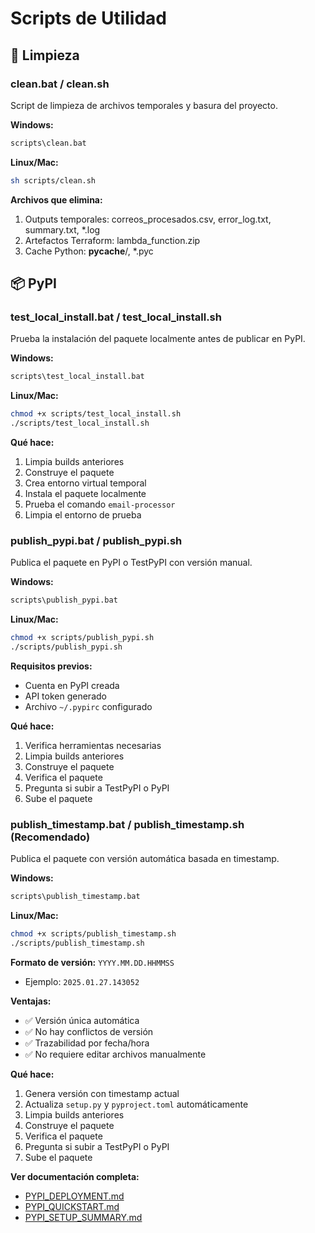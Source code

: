 # Scripts de Utilidad

## 🧹 Limpieza

### clean.bat / clean.sh

Script de limpieza de archivos temporales y basura del proyecto.

**Windows:**
```bash
scripts\clean.bat
```

**Linux/Mac:**
```bash
sh scripts/clean.sh
```

**Archivos que elimina:**
1. Outputs temporales: correos_procesados.csv, error_log.txt, summary.txt, *.log
2. Artefactos Terraform: lambda_function.zip
3. Cache Python: __pycache__/, *.pyc

## 📦 PyPI

### test_local_install.bat / test_local_install.sh

Prueba la instalación del paquete localmente antes de publicar en PyPI.

**Windows:**
```bash
scripts\test_local_install.bat
```

**Linux/Mac:**
```bash
chmod +x scripts/test_local_install.sh
./scripts/test_local_install.sh
```

**Qué hace:**
1. Limpia builds anteriores
2. Construye el paquete
3. Crea entorno virtual temporal
4. Instala el paquete localmente
5. Prueba el comando `email-processor`
6. Limpia el entorno de prueba

### publish_pypi.bat / publish_pypi.sh

Publica el paquete en PyPI o TestPyPI con versión manual.

**Windows:**
```bash
scripts\publish_pypi.bat
```

**Linux/Mac:**
```bash
chmod +x scripts/publish_pypi.sh
./scripts/publish_pypi.sh
```

**Requisitos previos:**
- Cuenta en PyPI creada
- API token generado
- Archivo `~/.pypirc` configurado

**Qué hace:**
1. Verifica herramientas necesarias
2. Limpia builds anteriores
3. Construye el paquete
4. Verifica el paquete
5. Pregunta si subir a TestPyPI o PyPI
6. Sube el paquete

### publish_timestamp.bat / publish_timestamp.sh (Recomendado)

Publica el paquete con versión automática basada en timestamp.

**Windows:**
```bash
scripts\publish_timestamp.bat
```

**Linux/Mac:**
```bash
chmod +x scripts/publish_timestamp.sh
./scripts/publish_timestamp.sh
```

**Formato de versión:** `YYYY.MM.DD.HHMMSS`
- Ejemplo: `2025.01.27.143052`

**Ventajas:**
- ✅ Versión única automática
- ✅ No hay conflictos de versión
- ✅ Trazabilidad por fecha/hora
- ✅ No requiere editar archivos manualmente

**Qué hace:**
1. Genera versión con timestamp actual
2. Actualiza `setup.py` y `pyproject.toml` automáticamente
3. Limpia builds anteriores
4. Construye el paquete
5. Verifica el paquete
6. Pregunta si subir a TestPyPI o PyPI
7. Sube el paquete

**Ver documentación completa:**
- [PYPI_DEPLOYMENT.md](../docs/PYPI_DEPLOYMENT.md)
- [PYPI_QUICKSTART.md](../docs/PYPI_QUICKSTART.md)
- [PYPI_SETUP_SUMMARY.md](../PYPI_SETUP_SUMMARY.md)
